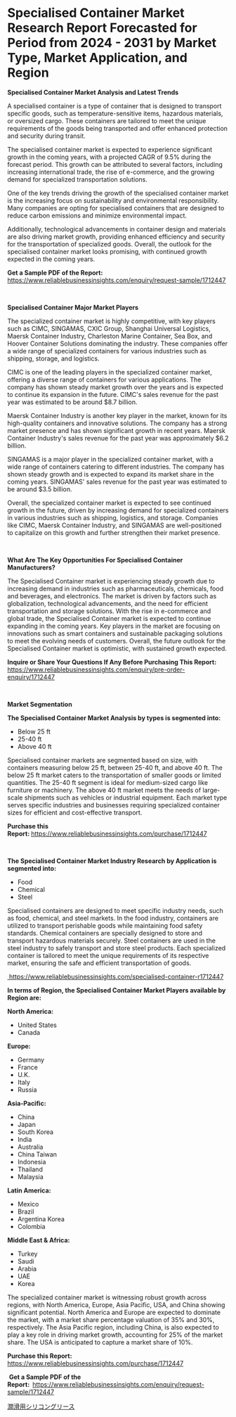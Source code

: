 <p><h1>Specialised Container Market Research Report Forecasted for Period from 2024 -  2031 by Market Type, Market Application, and Region</h1></p><p><strong>Specialised Container Market Analysis and Latest Trends</strong></p>
<p><p>A specialised container is a type of container that is designed to transport specific goods, such as temperature-sensitive items, hazardous materials, or oversized cargo. These containers are tailored to meet the unique requirements of the goods being transported and offer enhanced protection and security during transit.</p><p>The specialised container market is expected to experience significant growth in the coming years, with a projected CAGR of 9.5% during the forecast period. This growth can be attributed to several factors, including increasing international trade, the rise of e-commerce, and the growing demand for specialized transportation solutions.</p><p>One of the key trends driving the growth of the specialised container market is the increasing focus on sustainability and environmental responsibility. Many companies are opting for specialised containers that are designed to reduce carbon emissions and minimize environmental impact.</p><p>Additionally, technological advancements in container design and materials are also driving market growth, providing enhanced efficiency and security for the transportation of specialized goods. Overall, the outlook for the specialised container market looks promising, with continued growth expected in the coming years.</p></p>
<p><strong>Get a Sample PDF of the Report:&nbsp;</strong> <a href="https://www.reliablebusinessinsights.com/enquiry/request-sample/1712447">https://www.reliablebusinessinsights.com/enquiry/request-sample/1712447</a></p>
<p>&nbsp;</p>
<p><strong>Specialised Container Major Market Players</strong></p>
<p><p>The specialized container market is highly competitive, with key players such as CIMC, SINGAMAS, CXIC Group, Shanghai Universal Logistics, Maersk Container Industry, Charleston Marine Container, Sea Box, and Hoover Container Solutions dominating the industry. These companies offer a wide range of specialized containers for various industries such as shipping, storage, and logistics.</p><p>CIMC is one of the leading players in the specialized container market, offering a diverse range of containers for various applications. The company has shown steady market growth over the years and is expected to continue its expansion in the future. CIMC's sales revenue for the past year was estimated to be around $8.7 billion.</p><p>Maersk Container Industry is another key player in the market, known for its high-quality containers and innovative solutions. The company has a strong market presence and has shown significant growth in recent years. Maersk Container Industry's sales revenue for the past year was approximately $6.2 billion.</p><p>SINGAMAS is a major player in the specialized container market, with a wide range of containers catering to different industries. The company has shown steady growth and is expected to expand its market share in the coming years. SINGAMAS' sales revenue for the past year was estimated to be around $3.5 billion.</p><p>Overall, the specialized container market is expected to see continued growth in the future, driven by increasing demand for specialized containers in various industries such as shipping, logistics, and storage. Companies like CIMC, Maersk Container Industry, and SINGAMAS are well-positioned to capitalize on this growth and further strengthen their market presence.</p></p>
<p>&nbsp;</p>
<p><strong>What Are The Key Opportunities For Specialised Container Manufacturers?</strong></p>
<p><p>The Specialised Container market is experiencing steady growth due to increasing demand in industries such as pharmaceuticals, chemicals, food and beverages, and electronics. The market is driven by factors such as globalization, technological advancements, and the need for efficient transportation and storage solutions. With the rise in e-commerce and global trade, the Specialised Container market is expected to continue expanding in the coming years. Key players in the market are focusing on innovations such as smart containers and sustainable packaging solutions to meet the evolving needs of customers. Overall, the future outlook for the Specialised Container market is optimistic, with sustained growth expected.</p></p>
<p><strong>Inquire or Share Your Questions If Any Before Purchasing This Report:</strong> <a href="https://www.reliablebusinessinsights.com/enquiry/pre-order-enquiry/1712447">https://www.reliablebusinessinsights.com/enquiry/pre-order-enquiry/1712447</a></p>
<p>&nbsp;</p>
<p><strong>Market Segmentation</strong></p>
<p><strong>The Specialised Container Market Analysis by types is segmented into:</strong></p>
<p><ul><li>Below 25 ft</li><li>25-40 ft</li><li>Above 40 ft</li></ul></p>
<p><p>Specialised container markets are segmented based on size, with containers measuring below 25 ft, between 25-40 ft, and above 40 ft. The below 25 ft market caters to the transportation of smaller goods or limited quantities. The 25-40 ft segment is ideal for medium-sized cargo like furniture or machinery. The above 40 ft market meets the needs of large-scale shipments such as vehicles or industrial equipment. Each market type serves specific industries and businesses requiring specialized container sizes for efficient and cost-effective transport.</p></p>
<p><strong>Purchase this Report:&nbsp;</strong><a href="https://www.reliablebusinessinsights.com/purchase/1712447">https://www.reliablebusinessinsights.com/purchase/1712447</a></p>
<p>&nbsp;</p>
<p><strong>The Specialised Container Market Industry Research by Application is segmented into:</strong></p>
<p><ul><li>Food</li><li>Chemical</li><li>Steel</li></ul></p>
<p><p>Specialised containers are designed to meet specific industry needs, such as food, chemical, and steel markets. In the food industry, containers are utilized to transport perishable goods while maintaining food safety standards. Chemical containers are specially designed to store and transport hazardous materials securely. Steel containers are used in the steel industry to safely transport and store steel products. Each specialized container is tailored to meet the unique requirements of its respective market, ensuring the safe and efficient transportation of goods.</p></p>
<p><a href="https://www.reliablebusinessinsights.com/specialised-container-r1712447">&nbsp;https://www.reliablebusinessinsights.com/specialised-container-r1712447</a></p>
<p><strong>In terms of Region, the Specialised Container Market Players available by Region are:</strong></p>
<p>
    <p> <strong> North America: </strong>
        <ul>
            <li>United States</li>
            <li>Canada</li>
        </ul>
        </p> 
    <p> <strong> Europe: </strong>
        <ul>
            <li>Germany</li>
            <li>France</li>
            <li>U.K.</li>
            <li>Italy</li>
            <li>Russia</li>
        </ul>
        </p> 
    <p> <strong> Asia-Pacific: </strong>
        <ul>
            <li>China</li>
            <li>Japan</li>
            <li>South Korea</li>
            <li>India</li>
            <li>Australia</li>
            <li>China Taiwan</li>
            <li>Indonesia</li>
            <li>Thailand</li>
            <li>Malaysia</li>
        </ul>
        </p> 
    <p> <strong> Latin America: </strong>
        <ul>
            <li>Mexico</li>
            <li>Brazil</li>
            <li>Argentina Korea</li>
            <li>Colombia</li>
        </ul>
        </p> 
    <p> <strong> Middle East & Africa: </strong>
        <ul>
            <li>Turkey</li>
            <li>Saudi</li>
            <li>Arabia</li>
            <li>UAE</li>
            <li>Korea</li>
        </ul>
    </p>
    </p>
<p><p>The specialized container market is witnessing robust growth across regions, with North America, Europe, Asia Pacific, USA, and China showing significant potential. North America and Europe are expected to dominate the market, with a market share percentage valuation of 35% and 30%, respectively. The Asia Pacific region, including China, is also expected to play a key role in driving market growth, accounting for 25% of the market share. The USA is anticipated to capture a market share of 10%.</p></p>
<p><strong>Purchase this Report: </strong><a href="https://www.reliablebusinessinsights.com/purchase/1712447">https://www.reliablebusinessinsights.com/purchase/1712447</a></p>
<p>&nbsp;<strong>Get a Sample PDF of the Report:&nbsp;&nbsp;</strong><a href="https://www.reliablebusinessinsights.com/enquiry/request-sample/1712447">https://www.reliablebusinessinsights.com/enquiry/request-sample/1712447</a></p>
<p><strong></strong></p>
<p><p><a href="https://github.com/sghwr779811674/Market-Research-Report-List-2/blob/main/4632162152655.md">潤滑用シリコングリース</a></p></p>